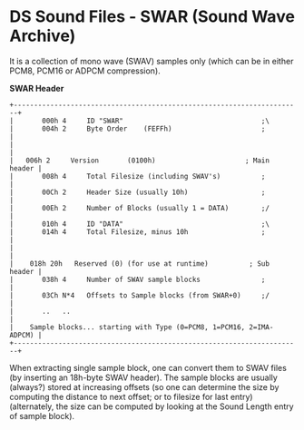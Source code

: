# DS Sound Files - SWAR (Sound Wave Archive)


It is a collection of mono wave (SWAV) samples only (which can be in
either PCM8, PCM16 or ADPCM compression).

**SWAR Header**

```
+-----------------------------------------------------------------------+
|       000h 4     ID "SWAR"                                  ;\        
|       004h 2     Byte Order    (FEFFh)                      ;         |
|                                                                       |
|   006h 2     Version       (0100h)                      ; Main header |
|       008h 4     Total Filesize (including SWAV's)          ;         |
|       00Ch 2     Header Size (usually 10h)                  ;         |
|       00Eh 2     Number of Blocks (usually 1 = DATA)        ;/        |
|       010h 4     ID "DATA"                                  ;\        
|       014h 4     Total Filesize, minus 10h                  ;         |
|                                                                       |
|    018h 20h   Reserved (0) (for use at runtime)          ; Sub header |
|       038h 4     Number of SWAV sample blocks               ;         |
|       03Ch N*4   Offsets to Sample blocks (from SWAR+0)     ;/        |
|       ..   ..                                                         |
|    Sample blocks... starting with Type (0=PCM8, 1=PCM16, 2=IMA-ADPCM) |
+-----------------------------------------------------------------------+
```

When extracting single sample block, one can convert them to SWAV files
(by inserting an 18h-byte SWAV header).
The sample blocks are usually (always?) stored at increasing offsets (so
one can determine the size by computing the distance to next offset; or
to filesize for last entry) (alternately, the size can be computed by
looking at the Sound Length entry of sample block).



